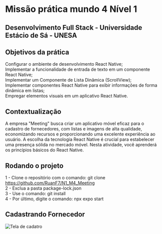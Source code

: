 # Missão prática mundo 4 Nível 1
## Desenvolvimento Full Stack - Universidade Estácio de Sá - UNESA

## Objetivos da prática

Configurar o ambiente de desenvolvimento React Native; </br>
Implementar a funcionalidade de entrada de texto em um componente React Native;</br>
Implementar um Componente de Lista Dinâmica (ScrollView);</br>
Implementar componentes React Native para exibir informações de forma dinâmica
em listas;</br>
Empregar elementos visuais em um aplicativo React Native.

## Contextualização

A empresa "Meeting" busca criar um aplicativo móvel eficaz para o cadastro de
fornecedores, com listas e imagens de alta qualidade, economizando recursos e
proporcionando uma excelente experiência ao usuário. A escolha da tecnologia React
Native é crucial para estabelecer uma presença sólida no mercado móvel. Nesta
atividade, você aprenderá os princípios básicos do React Native.

## Rodando o projeto

1 - Clone o repositório com o comando: git clone https://github.com/RuanF7/N1_M4_Meeting</br>
2 - Exclua a pasta package-lock.json</br>
3 - Use o comando: git install</br>
4 - Por último, digite o comando: npx expo start</br>

## Cadastrando Fornecedor

<img src="file:///D:/N1-M4/Meeting/prints/WhatsApp%20Image%202024-01-15%20at%2010.40.24.jpeg" alt="Tela de cadatro">
